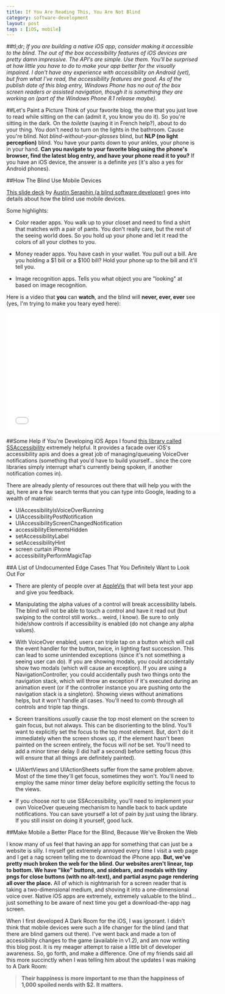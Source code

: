 ```yaml
---
title: If You Are Reading This, You Are Not Blind
category: software-development
layout: post
tags : [iOS, mobile]
---
```


##tl;dr;
_If you are building a native iOS app, consider making it accessible to the blind. The out of the box accessibility features of iOS devices are pretty damn impressive. The API's are simple. Use them. You'll be surprised at how little you have to do to make your app better for the visually impaired. I don't have any experience with accessibility on Android (yet), but from what I've read, the accessibility features are good. As of the publish date of this blog entry, Windows Phone has no out of the box screen readers or assisted navigation, though it is something they are working on (part of the Windows Phone 8.1 release maybe)._

##Let's Paint a Picture
Think of your favorite blog, the one that you just love to read while sitting on the can (admit it, you know you do it). So you're sitting in the dark. On the _toilette_ (saying it in French help?), about to do your thing. You don't need to turn on the lights in the bathroom. Cause you're blind. Not _blind-without-your-glasses_ blind, but **NLP (no light perception)** blind. You have your pants down to your ankles, your phone is in your hand. **Can you navigate to your favorite blog using the phone's browser, find the latest blog entry, and have your phone read it to you?** If you have an iOS device, the answer is a definite _yes_ (it's also a yes for Android phones).

##How The Blind Use Mobile Devices

[This slide deck](http://www.slideshare.net/AdrianoMartino/ruby-motion-andiosaccessibility) by [Austin Seraphin (a blind software developer)](http://austinseraphin.com/about/) goes into details about how the blind use mobile devices.

Some highlights:

- Color reader apps. You walk up to your closet and need to find a shirt that matches with a pair of pants. You don't really care, but the rest of the seeing world does. So you hold up your phone and let it read the colors of all your clothes to you.

- Money reader apps. You have cash in your wallet. You pull out a bill. Are you holding a $1 bill or a $100 bill? Hold your phone up to the bill and it'll tell you.

- Image recognition apps. Tells you what object you are "looking" at based on image recognition.

Here is a video that **you** can **watch**, and the blind will **never, ever, ever** see (yes, I'm trying to make you teary eyed here):

<iframe width="560" height="315" src="//www.youtube.com/embed/Cd4SPDUfJ-A" frameborder="0" allowfullscreen="allowfullscreen">tap, tap, see</iframe>

##Some Help if You're Developing iOS Apps
I found [this library called SSAccessibility](https://github.com/splinesoft/SSAccessibility) extremely helpful. It provides a facade over iOS's accessibility apis and does a great job of managing/queueing VoiceOver notifications (something that you'd have to build yourself... since the core libraries simply interrupt what's currently being spoken, if another notification comes in).

There are already plenty of resources out there that will help you with the api, here are a few search terms that you can type into Google, leading to a wealth of material:

- UIAccessibilityIsVoiceOverRunning
- UIAccessibilityPostNotification
- UIAccessibilityScreenChangedNotification
- accessibilityElementsHidden
- setAccessibilityLabel
- setAccessibilityHint
- screen curtain iPhone
- accessibilityPerformMagicTap

##A List of Undocumented Edge Cases That You Definitely Want to Look Out For

- There are plenty of people over at [AppleVis](http://applevis.com) that will beta test your app and give you feedback.

- Manipulating the alpha values of a control will break accessibility labels. The blind will not be able to touch a control and have it read out (but swiping to the control still works... weird, I know). Be sure to only hide/show controls if accessibility is enabled (do not change any alpha values).

- With VoiceOver enabled, users can triple tap on a button which will call the event handler for the button, twice, in lighting fast succession. This can lead to some unintended exceptions (since it's not something a seeing user can do). If you are showing modals, you could accidentally show two modals (which will cause an exception). If you are using a NavigationController, you could accidentally push two things onto the navigation stack, which will throw an exception if it's executed during an animation event (or if the controller instance you are pushing onto the navigation stack is a singleton). Showing views without animations helps, but it won't handle all cases. You'll need to comb through all controls and triple tap things.

- Screen transitions _usually_ cause the top most element on the screen to gain focus, but not always. This can be disorienting to the blind. You'll want to explicitly set the focus to the top most element. But, don't do it immediately when the screen shows up, if the element hasn't been painted on the screen entirely, the focus will _not_ be set. You'll need to add a minor timer delay (I did half a second) before setting focus (this will ensure that all things are definitely painted).

- UIAlertViews and UIActionSheets suffer from the same problem above. Most of the time they'll get focus, sometimes they won't. You'll need to employ the same minor timer delay before explicitly setting the focus to the views.

- If you choose _not_ to use SSAccessibility, you'll need to implement your own VoiceOver queueing mechanism to handle back to back update notifications. You can save yourself a lot of pain by just using the library. If you still insist on doing it yourself, good luck.

##Make Mobile a Better Place for the Blind, Because We've Broken the Web

I know many of us feel that having an app for something that can just be a website is silly. I myself get extremely annoyed every time I visit a web page and I get a nag screen telling me to download the iPhone app. **But, we've pretty much broken the web for the blind. Our websites aren't linear, top to bottom. We have "like" buttons, and sidebars, and modals with tiny pngs for close buttons (with no alt-text), and partial async page rendering all over the place.** All of which is nightmarish for a screen reader that is taking a two-dimensional medium, and shoving it into a one-dimensional voice over. Native iOS apps are extremely, extremely valuable to the blind... just something to be aware of next time you get a download-the-app nag screen.

When I first developed A Dark Room for the iOS, I was ignorant. I didn't think that mobile devices were such a life changer for the blind (and that there are blind gamers out there). I've went back and made a ton of accessibility changes to the game (available in v1.2), and am now writing this blog post. It is my meager attempt to raise a little bit of developer awareness. So, go forth, and make a difference. One of my friends said all this more succinctly when I was telling him about the updates I was making to A Dark Room:

>**Their happiness is more important to me than the happiness of 1,000 spoiled nerds with $2. It matters.**
